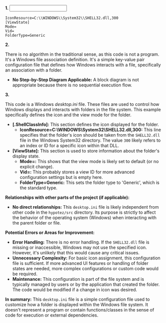 **1. <input code>**

```[.ShellClassInfo]
IconResource=C:\\WINDOWS\\System32\\SHELL32.dll,300
[ViewState]
Mode=
Vid=
FolderType=Generic
```

**2. <algorithm>**

There is no algorithm in the traditional sense, as this code is not a program. It's a Windows file association definition.  It's a simple key-value pair configuration file that defines how Windows interacts with a file, specifically an association with a folder.

* **No Step-by-Step Diagram Applicable:**  A block diagram is not appropriate because there is no sequential execution flow.

**3. <explanation>**

This code is a Windows *desktop.ini* file. These files are used to control how Windows displays and interacts with folders in the file system. This example specifically defines the icon and the view mode for the folder.

* **[.ShellClassInfo]:** This section defines the icon displayed for the folder.
    * **IconResource=C:\\WINDOWS\\System32\\SHELL32.dll,300:**  This line specifies that the folder's icon should be taken from the `SHELL32.dll` file in the Windows System32 directory. The value `300` likely refers to an index or ID for a specific icon within that DLL.
* **[ViewState]:** This section is used to store information about the folder's display state.
    * **Mode=:** This shows that the view mode is likely set to default (or no explicit change).
    * **Vid=:**  This probably stores a view ID for more advanced configuration settings but is empty here.
    * **FolderType=Generic:** This sets the folder type to 'Generic', which is the standard type.

**Relationships with other parts of the project (if applicable):**

* **No direct relationships:**  This `desktop.ini` file is likely independent from other code in the `hypotez/src` directory.  Its purpose is strictly to affect the behavior of the operating system (Windows) when interacting with the parent folder or file.

**Potential Errors or Areas for Improvement:**

* **Error Handling:** There is no error handling.  If the `SHELL32.dll` file is missing or inaccessible, Windows may not use the specified icon. However, it's unlikely that this would cause any critical issues.
* **Unnecessary Complexity:**  For basic icon assignment, this configuration file is sufficient. If more advanced UI features or handling of folder states are needed, more complex configurations or custom code would be required.
* **Maintenance:** This configuration is part of the file system and is typically managed by users or by the application that created the folder.  The code would be modified if a change in icon was desired.

**In summary:** This `desktop.ini` file is a simple configuration file used to customize how a folder is displayed within the Windows file system. It doesn't represent a program or contain functions/classes in the sense of code for execution or external dependencies.